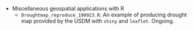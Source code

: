 + Miscellaneous geospatial applications with R
    + `Droughtmap_reproduce_190923.R`: An example of producing drought map provided by the USDM with `shiny` and `leaflet`. Ongoing.
